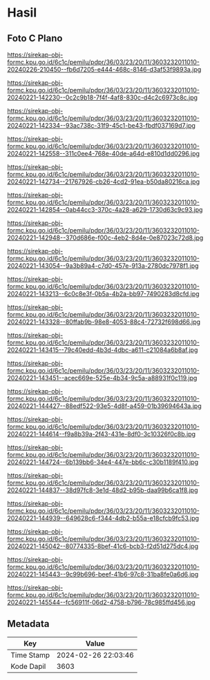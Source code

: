 # Hasil

## Foto C Plano

https://sirekap-obj-formc.kpu.go.id/6c1c/pemilu/pdpr/36/03/23/20/11/3603232011010-20240226-210450--fb6d7205-e444-468c-8146-d3af53f9893a.jpg

https://sirekap-obj-formc.kpu.go.id/6c1c/pemilu/pdpr/36/03/23/20/11/3603232011010-20240221-142230--0c2c9b18-7f4f-4af8-830c-d4c2c6973c8c.jpg

https://sirekap-obj-formc.kpu.go.id/6c1c/pemilu/pdpr/36/03/23/20/11/3603232011010-20240221-142334--93ac738c-31f9-45c1-be43-fbdf037169d7.jpg

https://sirekap-obj-formc.kpu.go.id/6c1c/pemilu/pdpr/36/03/23/20/11/3603232011010-20240221-142558--311c0ee4-768e-40de-a64d-e810d1dd0296.jpg

https://sirekap-obj-formc.kpu.go.id/6c1c/pemilu/pdpr/36/03/23/20/11/3603232011010-20240221-142734--21767926-cb26-4cd2-91ea-b50da80216ca.jpg

https://sirekap-obj-formc.kpu.go.id/6c1c/pemilu/pdpr/36/03/23/20/11/3603232011010-20240221-142854--0ab44cc3-370c-4a28-a629-1730d63c9c93.jpg

https://sirekap-obj-formc.kpu.go.id/6c1c/pemilu/pdpr/36/03/23/20/11/3603232011010-20240221-142948--370d686e-f00c-4eb2-8d4e-0e87023c72d8.jpg

https://sirekap-obj-formc.kpu.go.id/6c1c/pemilu/pdpr/36/03/23/20/11/3603232011010-20240221-143054--9a3b89a4-c7d0-457e-913a-2780dc7978f1.jpg

https://sirekap-obj-formc.kpu.go.id/6c1c/pemilu/pdpr/36/03/23/20/11/3603232011010-20240221-143213--6c0c8e3f-0b5a-4b2a-bb97-7490283d8cfd.jpg

https://sirekap-obj-formc.kpu.go.id/6c1c/pemilu/pdpr/36/03/23/20/11/3603232011010-20240221-143328--80ffab9b-98e8-4053-88c4-72732f698d66.jpg

https://sirekap-obj-formc.kpu.go.id/6c1c/pemilu/pdpr/36/03/23/20/11/3603232011010-20240221-143415--79c40edd-4b3d-4dbc-a611-c21084a6b8af.jpg

https://sirekap-obj-formc.kpu.go.id/6c1c/pemilu/pdpr/36/03/23/20/11/3603232011010-20240221-143451--acec669e-525e-4b34-9c5a-a88931f0c119.jpg

https://sirekap-obj-formc.kpu.go.id/6c1c/pemilu/pdpr/36/03/23/20/11/3603232011010-20240221-144427--88edf522-93e5-4d8f-a459-01b39694643a.jpg

https://sirekap-obj-formc.kpu.go.id/6c1c/pemilu/pdpr/36/03/23/20/11/3603232011010-20240221-144614--f9a8b39a-2f43-431e-8df0-3c10326f0c8b.jpg

https://sirekap-obj-formc.kpu.go.id/6c1c/pemilu/pdpr/36/03/23/20/11/3603232011010-20240221-144724--6b139bb6-34e4-447e-bb6c-c30b1189f410.jpg

https://sirekap-obj-formc.kpu.go.id/6c1c/pemilu/pdpr/36/03/23/20/11/3603232011010-20240221-144837--38d97fc8-3e1d-48d2-b95b-daa99b6ca1f8.jpg

https://sirekap-obj-formc.kpu.go.id/6c1c/pemilu/pdpr/36/03/23/20/11/3603232011010-20240221-144939--649628c6-f344-4db2-b55a-e18cfcb9fc53.jpg

https://sirekap-obj-formc.kpu.go.id/6c1c/pemilu/pdpr/36/03/23/20/11/3603232011010-20240221-145042--80774335-8bef-41c6-bcb3-f2d51d275dc4.jpg

https://sirekap-obj-formc.kpu.go.id/6c1c/pemilu/pdpr/36/03/23/20/11/3603232011010-20240221-145443--9c99b696-beef-41b6-97c8-31ba8fe0a6d6.jpg

https://sirekap-obj-formc.kpu.go.id/6c1c/pemilu/pdpr/36/03/23/20/11/3603232011010-20240221-145544--fc56911f-06d2-4758-b796-78c985ffd456.jpg


## Metadata

| Key        | Value               |
| ---------- | ------------------- |
| Time Stamp | 2024-02-26 22:03:46 |
| Kode Dapil | 3603                |



